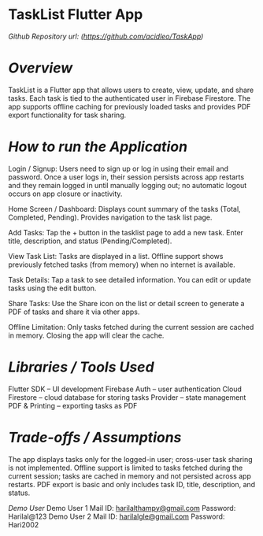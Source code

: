 # TaskList Flutter App

*Github Repository url: (https://github.com/acidleo/TaskApp)*


# *Overview*

TaskList is a Flutter app that allows users to create, view, update, and share tasks. Each task is tied to the authenticated user in Firebase Firestore. The app supports offline caching for previously loaded tasks and provides PDF export functionality for task sharing.


# *How to run the Application*

Login / Signup:
    Users need to sign up or log in using their email and password.
    Once a user logs in, their session persists across app restarts and they remain logged in until manually logging out; no automatic logout occurs on app closure or inactivity.

Home Screen / Dashboard:
    Displays count summary of the tasks (Total, Completed, Pending).
    Provides navigation to the task list page.

Add Tasks:
    Tap the + button in the tasklist page to add a new task.
    Enter title, description, and status (Pending/Completed).

View Task List:
    Tasks are displayed in a list.
    Offline support shows previously fetched tasks (from memory) when no internet is available.

Task Details:
    Tap a task to see detailed information.
    You can edit or update tasks using the edit button.

Share Tasks:
    Use the Share icon on the list or detail screen to generate a PDF of tasks and share it via other apps.

Offline Limitation:
    Only tasks fetched during the current session are cached in memory. Closing the app will clear the cache.


# *Libraries / Tools Used*

Flutter SDK – UI development
Firebase Auth – user authentication
Cloud Firestore – cloud database for storing tasks
Provider – state management
PDF & Printing – exporting tasks as PDF


# *Trade-offs / Assumptions*

The app displays tasks only for the logged-in user; cross-user task sharing is not implemented.
Offline support is limited to tasks fetched during the current session; tasks are cached in memory and not persisted across app restarts.
PDF export is basic and only includes task ID, title, description, and status.

*Demo User*
 Demo User 1
    Mail ID: harilalthampy@gmail.com
    Password: Harilal@123
 Demo User 2
    Mail ID: harilalgle@gmail.com
    Password: Hari2002

